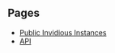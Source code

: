 ## Pages
- [Public Invidious Instances](https://github.com/omarroth/invidious/wiki/Invidious-Instances)
- [API](https://github.com/omarroth/invidious/wiki/API)
